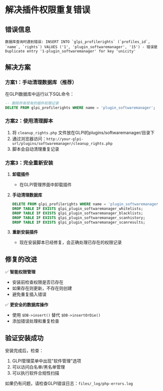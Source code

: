 # 解决插件权限重复错误

## 错误信息
```
数据库查询时遇到错误: INSERT INTO `glpi_profilerights` (`profiles_id`, `name`, `rights`) VALUES ('1', 'plugin_softwaremanager', '15') - 错误是 Duplicate entry '1-plugin_softwaremanager' for key 'unicity'
```

## 解决方案

### 方案1：手动清理数据库（推荐）

在GLPI数据库中运行以下SQL命令：

```sql
-- 删除所有现有的插件权限记录
DELETE FROM glpi_profilerights WHERE name = 'plugin_softwaremanager';
```

### 方案2：使用清理脚本

1. 将 `cleanup_rights.php` 文件放在GLPI的plugins/softwaremanager/目录下
2. 通过浏览器访问：`http://your-glpi-url/plugins/softwaremanager/cleanup_rights.php`
3. 脚本会自动清理重复记录

### 方案3：完全重新安装

1. **卸载插件**
   - 在GLPI管理界面中卸载插件
   
2. **手动清理数据库**
   ```sql
   DELETE FROM glpi_profilerights WHERE name = 'plugin_softwaremanager';
   DROP TABLE IF EXISTS glpi_plugin_softwaremanager_whitelists;
   DROP TABLE IF EXISTS glpi_plugin_softwaremanager_blacklists;
   DROP TABLE IF EXISTS glpi_plugin_softwaremanager_scanhistory;
   DROP TABLE IF EXISTS glpi_plugin_softwaremanager_scanresults;
   ```

3. **重新安装插件**
   - 现在安装脚本已经修复，会正确处理已存在的权限记录

## 修复的改进

✅ **智能权限管理**
- 安装前检查权限是否已存在
- 如果存在则更新，不存在则创建
- 避免重复插入错误

✅ **更安全的数据库操作**
- 使用 `$DB->insert()` 替代 `$DB->insertOrDie()`
- 添加错误处理和重复检查

## 验证安装成功

安装完成后，检查：
1. GLPI管理菜单中出现"软件管理"选项
2. 可以访问白名单/黑名单管理
3. 可以执行软件合规性扫描

如果仍有问题，请检查GLPI错误日志：`files/_log/php-errors.log`